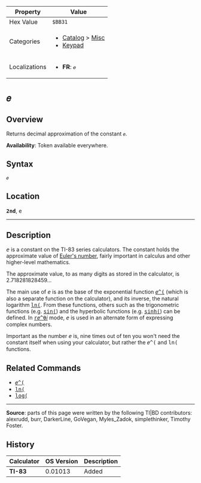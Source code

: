 | Property      | Value |
|---------------|-------|
| Hex Value     | `$BB31`|
| Categories    | <ul><li>[Catalog](<../categories/Catalog.md>) > [Misc](<../categories/Catalog.md#Misc>)</li><li>[Keypad](<../categories/Keypad.md>)</li></ul> |
| Localizations | <ul><li><b>FR</b>: `𝑒`</li></ul> |

# `𝑒`

## Overview
Returns decimal approximation of the constant `𝑒`.


<b>Availability</b>: Token available everywhere.

## Syntax
`𝑒`

## Location
<tt><kbd><b>2nd</b></kbd></tt>, <kbd>e</kbd>
<hr>

## Description

<tt><em>e</em></tt> is a constant on the TI-83 series calculators. The constant holds the approximate value of [Euler's number](https://mathworld.wolfram.com/e.html), fairly important in calculus and other higher-level mathematics.

The approximate value, to as many digits as stored in the calculator, is 2.718281828459…

The main use of <tt><em>e</em></tt> is as the base of the exponential function <tt><a href="𝑒^(.md">𝑒^(</a></tt> (which is also a separate function on the calculator), and its inverse, the natural logarithm <tt><a href="ln(.md">ln(</a></tt>. From these functions, others such as the trigonometric functions (e.g. <tt><a href="sin(.md">sin(</a></tt>) and the hyperbolic functions (e.g. <tt><a href="sinh(.md">sinh(</a></tt>) can be defined. In <tt><a href="r𝑒^θ𝑖.md">r𝑒^θ𝑖</a></tt> mode, <tt><em>e</em></tt> is used in an alternate form of expressing complex numbers.

Important as the number <tt><em>e</em></tt> is, nine times out of ten you won't need the constant itself when using your calculator, but rather the <tt>𝑒^(</tt> and <tt>ln(</tt> functions.

## Related Commands

*   <tt><a href="𝑒^(.md">𝑒^(</a></tt>
*   <tt><a href="ln(.md">ln(</a></tt>
*   <tt><a href="log(.md">log(</a></tt>

* * *

**Source**: parts of this page were written by the following TI|BD contributors: alexrudd, burr, DarkerLine, GoVegan, Myles_Zadok, simplethinker, Timothy Foster.

## History
| Calculator | OS Version | Description |
|------------|------------|-------------|
| <b>TI-83</b> | 0.01013 | Added |


